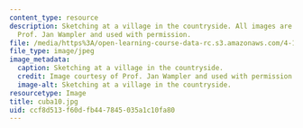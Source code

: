 ```yaml
---
content_type: resource
description: Sketching at a village in the countryside. All images are courtesy of
  Prof. Jan Wampler and used with permission.
file: /media/https%3A/open-learning-course-data-rc.s3.amazonaws.com/4-196-architecture-design-level-ii-cuba-studio-spring-2004/ccf8d513f60dfb447845035a1c10fa80_cuba10.jpg
file_type: image/jpeg
image_metadata:
  caption: Sketching at a village in the countryside.
  credit: Image courtesy of Prof. Jan Wampler and used with permission.
  image-alt: Sketching at a village in the countryside.
resourcetype: Image
title: cuba10.jpg
uid: ccf8d513-f60d-fb44-7845-035a1c10fa80
---
```

